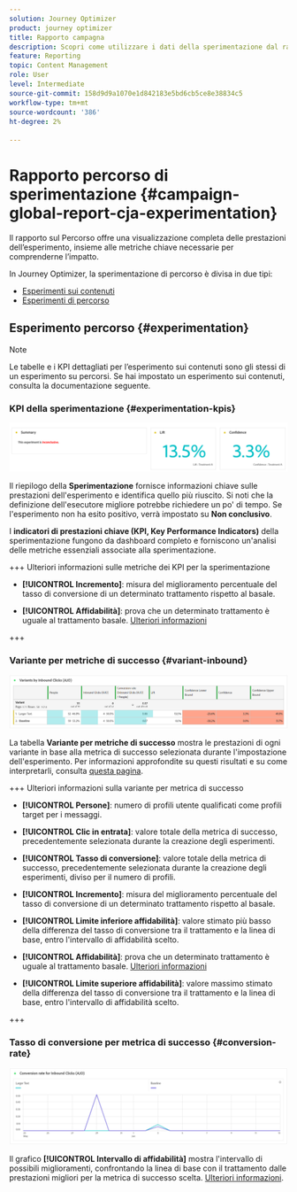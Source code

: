 ```yaml
---
solution: Journey Optimizer
product: journey optimizer
title: Rapporto campagna
description: Scopri come utilizzare i dati della sperimentazione dal rapporto sul Percorso
feature: Reporting
topic: Content Management
role: User
level: Intermediate
source-git-commit: 158d9d9a1070e1d842183e5bd6cb5ce8e38834c5
workflow-type: tm+mt
source-wordcount: '386'
ht-degree: 2%

---
```


# Rapporto percorso di sperimentazione {#campaign-global-report-cja-experimentation}

Il rapporto sul Percorso offre una visualizzazione completa delle prestazioni dell’esperimento, insieme alle metriche chiave necessarie per comprenderne l’impatto.

In Journey Optimizer, la sperimentazione di percorso è divisa in due tipi:

* [Esperimenti sui contenuti](../content-management/content-experiment.md)
* [Esperimenti di percorso](../building-journeys/optimize.md)

## Esperimento percorso {#experimentation}

>[!NOTE]
>
> Le tabelle e i KPI dettagliati per l’esperimento sui contenuti sono gli stessi di un esperimento su percorsi. Se hai impostato un esperimento sui contenuti, consulta la documentazione seguente.

### KPI della sperimentazione {#experimentation-kpis}

![](assets/journey-report-experiment-1.png)

Il riepilogo della **Sperimentazione** fornisce informazioni chiave sulle prestazioni dell&#39;esperimento e identifica quello più riuscito. Si noti che la definizione dell&#39;esecutore migliore potrebbe richiedere un po&#39; di tempo. Se l&#39;esperimento non ha esito positivo, verrà impostato su **Non conclusivo**.

I **indicatori di prestazioni chiave (KPI, Key Performance Indicators)** della sperimentazione fungono da dashboard completo e forniscono un&#39;analisi delle metriche essenziali associate alla sperimentazione.

+++ Ulteriori informazioni sulle metriche dei KPI per la sperimentazione

* **[!UICONTROL Incremento]**: misura del miglioramento percentuale del tasso di conversione di un determinato trattamento rispetto al basale.

* **[!UICONTROL Affidabilità]**: prova che un determinato trattamento è uguale al trattamento basale. [Ulteriori informazioni](../content-management/experiment-calculations.md#understand-confidence)

+++



### Variante per metriche di successo {#variant-inbound}

![](assets/cja-experimentation-variants.png)

La tabella **Variante per metriche di successo** mostra le prestazioni di ogni variante in base alla metrica di successo selezionata durante l&#39;impostazione dell&#39;esperimento.
Per informazioni approfondite su questi risultati e su come interpretarli, consulta [questa pagina](../content-management/get-started-experiment.md#interpret-results).

+++ Ulteriori informazioni sulla variante per metrica di successo

* **[!UICONTROL Persone]**: numero di profili utente qualificati come profili target per i messaggi.

* **[!UICONTROL Clic in entrata]**: valore totale della metrica di successo, precedentemente selezionata durante la creazione degli esperimenti.

* **[!UICONTROL Tasso di conversione]**: valore totale della metrica di successo, precedentemente selezionata durante la creazione degli esperimenti, diviso per il numero di profili.

* **[!UICONTROL Incremento]**: misura del miglioramento percentuale del tasso di conversione di un determinato trattamento rispetto al basale.

* **[!UICONTROL Limite inferiore affidabilità]**: valore stimato più basso della differenza del tasso di conversione tra il trattamento e la linea di base, entro l&#39;intervallo di affidabilità scelto.

* **[!UICONTROL Affidabilità]**: prova che un determinato trattamento è uguale al trattamento basale. [Ulteriori informazioni](../content-management/experiment-calculations.md#understand-confidence)

* **[!UICONTROL Limite superiore affidabilità]**: valore massimo stimato della differenza del tasso di conversione tra il trattamento e la linea di base, entro l&#39;intervallo di affidabilità scelto.

+++

### Tasso di conversione per metrica di successo {#conversion-rate}

![](assets/cja-experimentation-conversion.png)

Il grafico **[!UICONTROL Intervallo di affidabilità]** mostra l&#39;intervallo di possibili miglioramenti, confrontando la linea di base con il trattamento dalle prestazioni migliori per la metrica di successo scelta. [Ulteriori informazioni](../content-management/experiment-calculations.md#confidence-intervals).
